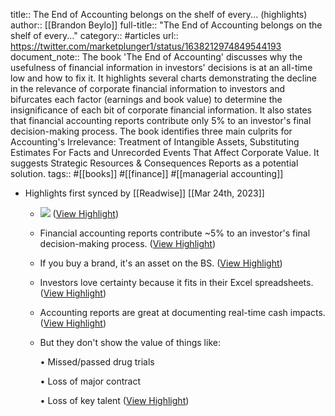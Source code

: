 title:: The End of Accounting belongs on the shelf of every... (highlights)
author:: [[Brandon Beylo]]
full-title:: "The End of Accounting belongs on the shelf of every..."
category:: #articles
url:: https://twitter.com/marketplunger1/status/1638212974849544193
document_note:: The book 'The End of Accounting' discusses why the usefulness of financial information in investors' decisions is at an all-time low and how to fix it. It highlights several charts demonstrating the decline in the relevance of corporate financial information to investors and bifurcates each factor (earnings and book value) to determine the insignificance of each bit of corporate financial information. It also states that financial accounting reports contribute only 5% to an investor's final decision-making process. The book identifies three main culprits for Accounting's Irrelevance: Treatment of Intangible Assets, Substituting Estimates For Facts and Unrecorded Events That Affect Corporate Value. It suggests Strategic Resources & Consequences Reports as a potential solution.
tags:: #[[books]] #[[finance]] #[[managerial accounting]]

- Highlights first synced by [[Readwise]] [[Mar 24th, 2023]]
	- ![](https://pbs.twimg.com/media/FrwaAnFWYAEts10.jpg) ([View Highlight](https://read.readwise.io/read/01gw9ag5xfmmgvnm1kbejc2jfv))
	- Financial accounting reports contribute ~5% to an investor's final decision-making process. ([View Highlight](https://read.readwise.io/read/01gw9agjy3zb2mgp29dt8fzzcm))
	- If you buy a brand, it's an asset on the BS. ([View Highlight](https://read.readwise.io/read/01gw9agwjsg0mvjzf3fybdmc39))
	- Investors love certainty because it fits in their Excel spreadsheets. ([View Highlight](https://read.readwise.io/read/01gw9ah1sw7fg40agzm8qvqrbf))
	- Accounting reports are great at documenting real-time cash impacts. ([View Highlight](https://read.readwise.io/read/01gw9ahcjz267a47b94cynhrby))
	- But they don't show the value of things like:
	  
	  • Missed/passed drug trials
	  
	  • Loss of major contract
	  
	  • Loss of key talent ([View Highlight](https://read.readwise.io/read/01gw9ahgtkmk7w5vqq7fzjnt7r))